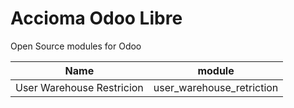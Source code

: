 # Accioma Odoo Libre
Open Source modules for Odoo

|Name            |module            |
|----------------|------------------|
|User Warehouse Restricion|user_warehouse_retriction|
